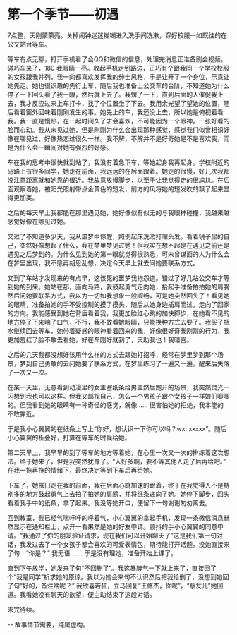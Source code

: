 # 第一个季节——初遇

7点整，天刚蒙蒙亮。关掉闹钟迷迷糊糊进入洗手间洗漱，穿好校服一如既往的在公交站台等车。

等车有点无聊，打开手机看了会QQ和微信的信息，处理完消息正准备刷会视频。碰巧车来了，180 我眼睛一亮。收起手机走到路边，正巧有个跟我同一个学校校服的女孩跟我并列，我一向都喜欢发挥我的绅士风格，于是让开了一个身位，示意让她先走。她也很识趣的先行上车，随后我也准备上公交车的台阶，不知道她为什么停了一下回头看了我一眼，然后就上去了。我愣了一下，直到后面的人催促我上去，我才反应过来上车打卡，找了个位置坐了下去。我用余光望了望她的位置，随后看着窗外回味着刚刚发生的事。她先上的车，我还没上去，所以她是俯视着看我。我一直是慢热，在一起时间久了才会喜欢，不可能因为一个眼神，一张好看的脸而心动。我从未见过她，但是刚刚为什么会出现那种感觉，感觉我们似曾相识好像在哪见过，好像热恋过很久一样。我不解，不解并不是好奇她是不是喜欢我，而是为什么会一瞬间对她有强烈的好感。

车在我的思考中很快就到站了，我没有着急下车，等她起身我再起身。学校附近的马路上有很多同学，她走在前面，我远远的在后面跟着。她走的很慢，好几次我都没注意距离就和她靠的很近。我故意放慢脚步，以至于让我觉得走的很尴尬。在后面观察着她，被阳光照射带点金黄色的短发，前方的风将她的短发吹的飘了起来显得更加美。

之后的每天早上我都能在那里遇见她，她好像似有似无的与我眼神碰撞，我越来越感觉好像在哪见过她。

又过了不知道多少天，我从噩梦中惊醒，照例起床洗漱打理头发。看着镜子里的自己，突然好像想起了什么，我在梦里梦见过她！但我实在想不起是在遇见之前还是遇见之后梦到的。为什么见到她的第一眼就觉得很熟悉，可未曾谋面的人为什么会在梦里出现，我不愿再胡思乱想，决定今天早上就去问她要联系方式。

又到了车站才发现来的有点早，这该死的噩梦我抱怨道。错过了好几站公交车才等到她的到来。她站在那，面向马路，我鼓起勇气走向她，抬起手准备拍拍她的肩膀然后问她要联系方式，我以为一切如我想象一般顺畅，可是她突然回头了！看见她的眼睛，准备拍她的手不受控制的摸了摸头，随后从她身边插肩而过，走向了回家的方向。我能感受到她在背后看着我，我更加脸红心跳的加快脚步，在她看不见的地方停了下来喘了口气，不行，我不敢看她眼睛，只能换种方式去要了。我买了瓶水继续回去等车，她带着疑惑的眼神看着回来的我，好像很好奇我刚刚的行为，我更加羞红了脸不敢去看她，好在车刚好就到了，天助我也！我暗喜。

之后的几天我都没想好该用什么样的方式去跟她打招呼，经常在梦里梦到那个场景，梦到自己勇敢的去问她要了联系方式，在梦里练习了一遍又一遍，醒来后失落了一次又一次。

在某一天里，无意看到动漫里的女主塞纸条给男主然后跑开的场景，我突然灵光一闪想到我也可以这样。但我又鄙视自己，怎么一个男孩子跟个女孩子一样娘们唧唧的。但我看到她的眼睛有一种奇怪的感觉，就像...... 很害怕她的拒绝，我本能的不敢靠近。

于是我小心翼翼的在纸条上写上“你好，想认识一下你可以吗？wx: xxxxx”。随后小心翼翼的折叠好，打算在等车的时候给她。

第二天早上，我早早的到了等车的地方等着她，在心里一次又一次的排练着这次想法。终于她来了，但是我突然犹豫了。“人好多啊，要不等其他人走了后再给吧。” 在我一拖再拖的情绪下，最终决定等到下车后再给她。

下车了，她依旧走在我的前面，我在后面心跳加速的跟着，终于在我觉得人不是特别多的地方鼓起勇气上去拍了拍她的肩膀，并将纸条递向了她。她停下脚步，回头看着我手中的纸条，拿了起来。我没等她开口，便留下一句谢谢匆匆离去。

回到教室，我已经气喘吁吁的呼着气，小心翼翼的拿起手机，发现一条微信消息赫然显示在通知栏上，点开一看果然是她的好友申请。颤抖的手小心翼翼的同意申请。“我通过了你的朋友验证请求，现在我们可以开始聊天了”这是我们第一句对话，我发过去了一个女孩子都会喜欢的可爱表情包，期待能打开话题。没她直接来了句：“你是？” 我无语....... 于是没有理她，准备开始上课了。

直到下午放学，她发来了句“不回删了”。我这暴脾气一下就上来了，直接回了个“我是同学”祈求她的原谅。我以为她会来句不认识然后把我给删了，没想到她回了句“好的，备注啥呢？” 我欣喜若狂，立马回复“王修杰，你呢”，“蔡友儿”她回道。我看她没有聊天的欲望，便主动结束了这段对话。



未完待续。

-- 故事情节需要，纯属虚构。